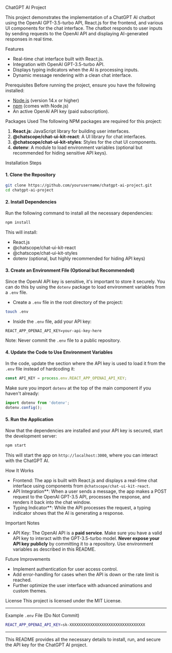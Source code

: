 

 ChatGPT AI Project

This project demonstrates the implementation of a ChatGPT AI chatbot using the OpenAI GPT-3.5-turbo API, React.js for the frontend, and various UI components for the chat interface. The chatbot responds to user inputs by sending requests to the OpenAI API and displaying AI-generated responses in real time.

 Features
- Real-time chat interface built with React.js.
- Integration with OpenAI GPT-3.5-turbo API.
- Displays typing indicators when the AI is processing inputs.
- Dynamic message rendering with a clean chat interface.

 Prerequisites
Before running the project, ensure you have the following installed:
- [Node.js](https://nodejs.org/) (version 14.x or higher)
- [npm](https://www.npmjs.com/) (comes with Node.js)
- An active OpenAI API key (paid subscription).

Packages Used
The following NPM packages are required for this project:

1. **React.js**: JavaScript library for building user interfaces.
2. **@chatscope/chat-ui-kit-react**: A UI library for chat interfaces.
3. **@chatscope/chat-ui-kit-styles**: Styles for the chat UI components.
4. **dotenv**: A module to load environment variables (optional but recommended for hiding sensitive API keys).

 Installation Steps

#### 1. Clone the Repository
```bash
git clone https://github.com/yourusername/chatgpt-ai-project.git
cd chatgpt-ai-project
```

#### 2. Install Dependencies
Run the following command to install all the necessary dependencies:

```bash
npm install
```

This will install:
- React.js
- @chatscope/chat-ui-kit-react
- @chatscope/chat-ui-kit-styles
- dotenv (optional, but highly recommended for hiding API keys)

#### 3. Create an Environment File (Optional but Recommended)

Since the OpenAI API key is sensitive, it's important to store it securely. You can do this by using the `dotenv` package to load environment variables from a `.env` file.

- Create a `.env` file in the root directory of the project:

```bash
touch .env
```

- Inside the `.env` file, add your API key:

```
REACT_APP_OPENAI_API_KEY=your-api-key-here
```

Note: Never commit the `.env` file to a public repository.

#### 4. Update the Code to Use Environment Variables

In the code, update the section where the API key is used to load it from the `.env` file instead of hardcoding it:

```js
const API_KEY = process.env.REACT_APP_OPENAI_API_KEY;
```

Make sure you import `dotenv` at the top of the main component if you haven't already:

```js
import dotenv from 'dotenv';
dotenv.config();
```

#### 5. Run the Application

Now that the dependencies are installed and your API key is secured, start the development server:

```bash
npm start
```

This will start the app on `http://localhost:3000`, where you can interact with the ChatGPT AI.

 How It Works

- Frontend: The app is built with React.js and displays a real-time chat interface using components from `@chatscope/chat-ui-kit-react`.
- API Integration**: When a user sends a message, the app makes a POST request to the OpenAI GPT-3.5 API, processes the response, and renders it back into the chat window.
- Typing Indicator**: While the API processes the request, a typing indicator shows that the AI is generating a response.

Important Notes

- API Key: The OpenAI API is a **paid service**. Make sure you have a valid API key to interact with the GPT-3.5-turbo model. **Never expose your API key publicly** by committing it to a repository. Use environment variables as described in this README.
  
 Future Improvements
- Implement authentication for user access control.
- Add error-handling for cases when the API is down or the rate limit is reached.
- Further optimize the user interface with advanced animations and custom themes.

 License
This project is licensed under the MIT License.

---

 Example `.env` File (Do Not Commit)

```bash
REACT_APP_OPENAI_API_KEY=sk-XXXXXXXXXXXXXXXXXXXXXXXXXXXXXXXXX
```

---

This README provides all the necessary details to install, run, and secure the API key for the ChatGPT AI project.
